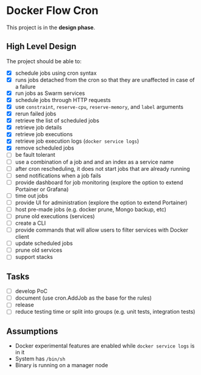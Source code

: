 # Docker Flow Cron

This project is in the **design phase**.

## High Level Design

The project should be able to:

- [X] schedule jobs using cron syntax
- [X] runs jobs detached from the cron so that they are unaffected in case of a failure
- [X] run jobs as Swarm services
- [X] schedule jobs through HTTP requests
- [X] use `constraint`, `reserve-cpu`, `reserve-memory`, and `label` arguments
- [X] rerun failed jobs
- [X] retrieve the list of scheduled jobs
- [X] retrieve job details
- [X] retrieve job executions
- [X] retrieve job execution logs (`docker service logs`)
- [X] remove scheduled jobs
- [ ] be fault tolerant
- [ ] use a combination of a job and and an index as a service name
- [ ] after cron rescheduling, it does not start jobs that are already running
- [ ] send notifications when a job fails
- [ ] provide dashboard for job monitoring (explore the option to extend Portainer or Grafana)
- [ ] time out jobs
- [ ] provide UI for administration (explore the option to extend Portainer)
- [ ] host pre-made jobs (e.g. docker prune, Mongo backup, etc)
- [ ] prune old executions (services)
- [ ] create a CLI
- [ ] provide commands that will allow users to filter services with Docker client
- [ ] update scheduled jobs
- [ ] prune old services
- [ ] support stacks

## Tasks

- [ ] develop PoC
- [ ] document (use cron.AddJob as the base for the rules)
- [ ] release
- [ ] reduce testing time or split into groups (e.g. unit tests, integration tests)

## Assumptions

* Docker experimental features are enabled while `docker service logs` is in it
* System has `/bin/sh`
* Binary is running on a manager node
